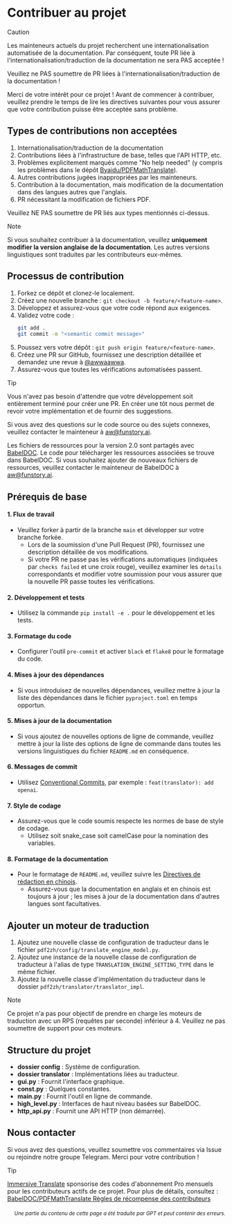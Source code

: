 # Contribuer au projet

> [!CAUTION]
>
> Les mainteneurs actuels du projet recherchent une internationalisation automatisée de la documentation. Par conséquent, toute PR liée à l'internationalisation/traduction de la documentation ne sera PAS acceptée !
>
> Veuillez ne PAS soumettre de PR liées à l'internationalisation/traduction de la documentation !

Merci de votre intérêt pour ce projet ! Avant de commencer à contribuer, veuillez prendre le temps de lire les directives suivantes pour vous assurer que votre contribution puisse être acceptée sans problème.

## Types de contributions non acceptées

1. Internationalisation/traduction de la documentation
2. Contributions liées à l'infrastructure de base, telles que l'API HTTP, etc.
3. Problèmes explicitement marqués comme "No help needed" (y compris les problèmes dans le dépôt [Byaidu/PDFMathTranslate](Byaidu/PDFMathTranslate)).
4. Autres contributions jugées inappropriées par les mainteneurs.
5. Contribution à la documentation, mais modification de la documentation dans des langues autres que l'anglais.
6. PR nécessitant la modification de fichiers PDF.

Veuillez NE PAS soumettre de PR liés aux types mentionnés ci-dessus.

> [!NOTE]
>
> Si vous souhaitez contribuer à la documentation, veuillez **uniquement modifier la version anglaise de la documentation**. Les autres versions linguistiques sont traduites par les contributeurs eux-mêmes.

## Processus de contribution

1. Forkez ce dépôt et clonez-le localement.
2. Créez une nouvelle branche : `git checkout -b feature/<feature-name>`.
3. Développez et assurez-vous que votre code répond aux exigences.
4. Validez votre code :
   ```bash
   git add .
   git commit -m "<semantic commit message>"
   ```
5. Poussez vers votre dépôt : `git push origin feature/<feature-name>`.
6. Créez une PR sur GitHub, fournissez une description détaillée et demandez une revue à [@awwaawwa](https://github.com/awwaawwa).
7. Assurez-vous que toutes les vérifications automatisées passent.

> [!TIP]
>
> Vous n'avez pas besoin d'attendre que votre développement soit entièrement terminé pour créer une PR. En créer une tôt nous permet de revoir votre implémentation et de fournir des suggestions.
>
> Si vous avez des questions sur le code source ou des sujets connexes, veuillez contacter le mainteneur à aw@funstory.ai.
>
> Les fichiers de ressources pour la version 2.0 sont partagés avec [BabelDOC](https://github.com/funstory-ai/BabelDOC). Le code pour télécharger les ressources associées se trouve dans BabelDOC. Si vous souhaitez ajouter de nouveaux fichiers de ressources, veuillez contacter le mainteneur de BabelDOC à aw@funstory.ai.

## Prérequis de base

<h4 id="sop">1. Flux de travail</h4>

- Veuillez forker à partir de la branche `main` et développer sur votre branche forkée.
   - Lors de la soumission d'une Pull Request (PR), fournissez une description détaillée de vos modifications.
   - Si votre PR ne passe pas les vérifications automatiques (indiquées par `checks failed` et une croix rouge), veuillez examiner les `details` correspondants et modifier votre soumission pour vous assurer que la nouvelle PR passe toutes les vérifications.


<h4 id="dev&test">2. Développement et tests</h4>

- Utilisez la commande `pip install -e .` pour le développement et les tests.


<h4 id="format">3. Formatage du code</h4>

- Configurer l'outil `pre-commit` et activer `black` et `flake8` pour le formatage du code.


<h4 id="requpdate">4. Mises à jour des dépendances</h4>

- Si vous introduisez de nouvelles dépendances, veuillez mettre à jour la liste des dépendances dans le fichier `pyproject.toml` en temps opportun.


<h4 id="docupdate">5. Mises à jour de la documentation</h4>

- Si vous ajoutez de nouvelles options de ligne de commande, veuillez mettre à jour la liste des options de ligne de commande dans toutes les versions linguistiques du fichier `README.md` en conséquence.


<h4 id="commitmsg">6. Messages de commit</h4>

- Utilisez [Conventional Commits](https://www.conventionalcommits.org/en/v1.0.0/), par exemple : `feat(translator): add openai`.


<h4 id="codestyle">7. Style de codage</h4>

- Assurez-vous que le code soumis respecte les normes de base de style de codage.
   - Utilisez soit snake_case soit camelCase pour la nomination des variables.


<h4 id="doctypo">8. Formatage de la documentation</h4>

- Pour le formatage de `README.md`, veuillez suivre les [Directives de rédaction en chinois](https://github.com/sparanoid/chinese-copywriting-guidelines).
   - Assurez-vous que la documentation en anglais et en chinois est toujours à jour ; les mises à jour de la documentation dans d'autres langues sont facultatives.

## Ajouter un moteur de traduction

1. Ajoutez une nouvelle classe de configuration de traducteur dans le fichier `pdf2zh/config/translate_engine_model.py`.
2. Ajoutez une instance de la nouvelle classe de configuration de traducteur à l'alias de type `TRANSLATION_ENGINE_SETTING_TYPE` dans le même fichier.
3. Ajoutez la nouvelle classe d'implémentation du traducteur dans le dossier `pdf2zh/translator/translator_impl`.

> [!NOTE]
>
> Ce projet n'a pas pour objectif de prendre en charge les moteurs de traduction avec un RPS (requêtes par seconde) inférieur à 4. Veuillez ne pas soumettre de support pour ces moteurs.

## Structure du projet

- **dossier config** : Système de configuration.
- **dossier translator** : Implémentations liées au traducteur.
- **gui.py** : Fournit l'interface graphique.
- **const.py** : Quelques constantes.
- **main.py** : Fournit l'outil en ligne de commande.
- **high_level.py** : Interfaces de haut niveau basées sur BabelDOC.
- **http_api.py** : Fournit une API HTTP (non démarrée).

## Nous contacter

Si vous avez des questions, veuillez soumettre vos commentaires via Issue ou rejoindre notre groupe Telegram. Merci pour votre contribution !

> [!TIP]
>
> [Immersive Translate](https://immersivetranslate.com) sponsorise des codes d'abonnement Pro mensuels pour les contributeurs actifs de ce projet. Pour plus de détails, consultez : [BabelDOC/PDFMathTranslate Règles de récompense des contributeurs](https://funstory-ai.github.io/BabelDOC/CONTRIBUTOR_REWARD/)

<div align="right"> 
<h6><small>Une partie du contenu de cette page a été traduite par GPT et peut contenir des erreurs.</small></h6>